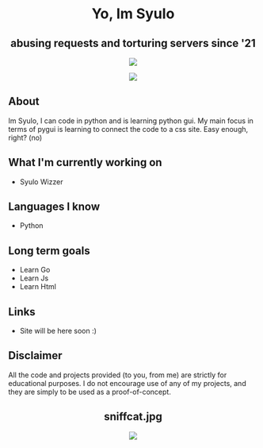 <h1 align="center">Yo, Im Syulo</h1>
<h2 align="center">abusing requests and torturing servers since '21</h2>

<div align="center">
  <img src="https://media.discordapp.net/attachments/1224812777038942229/1225005129057701960/hixabtds_400x400.jpg?ex=661f8dee&is=660d18ee&hm=5f0d27a6465bd3be2a52b55941fbcf8ae034898a40953cd64e15e2a1563f3a60&=&format=webp"></img>

  <img src="[https://discord.c99.nl/widget/theme-4/921558491255148615.png](https://discord.c99.nl/widget/theme-1/1086825885178536027.png)"></img>
  

</div>

## About
Im Syulo, I can code in python and is learning python gui. My main focus in terms of pygui is learning to connect the code to a css site. Easy enough, right? (no)

## What I'm currently working on
* Syulo Wizzer

## Languages I know
* Python

## Long term goals
* Learn Go
* Learn Js
* Learn Html

## Links
* Site will be here soon :)

## Disclaimer
All the code and projects provided (to you, from me) are strictly for educational purposes. I do not encourage use of any of my projects, and they are simply to be used as a proof-of-concept.

<h2 align="center">sniffcat.jpg</h2>
<div align="center">
  <img src="https://raw.githubusercontent.com/verlox/Discord-QR-Token-Logger/master/Discord-QR-Token-Stealer/sniffcat.jpg"></img>
</div>
